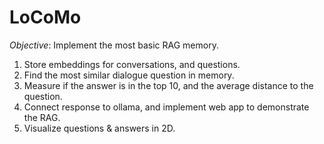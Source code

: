 # LoCoMo

*Objective*: Implement the most basic RAG memory.

1. Store embeddings for conversations, and questions.
2. Find the most similar dialogue question in memory.
3. Measure if the answer is in the top 10, and the average distance to the question.
4. Connect response to ollama, and implement web app to demonstrate the RAG.
5. Visualize questions & answers in 2D.
